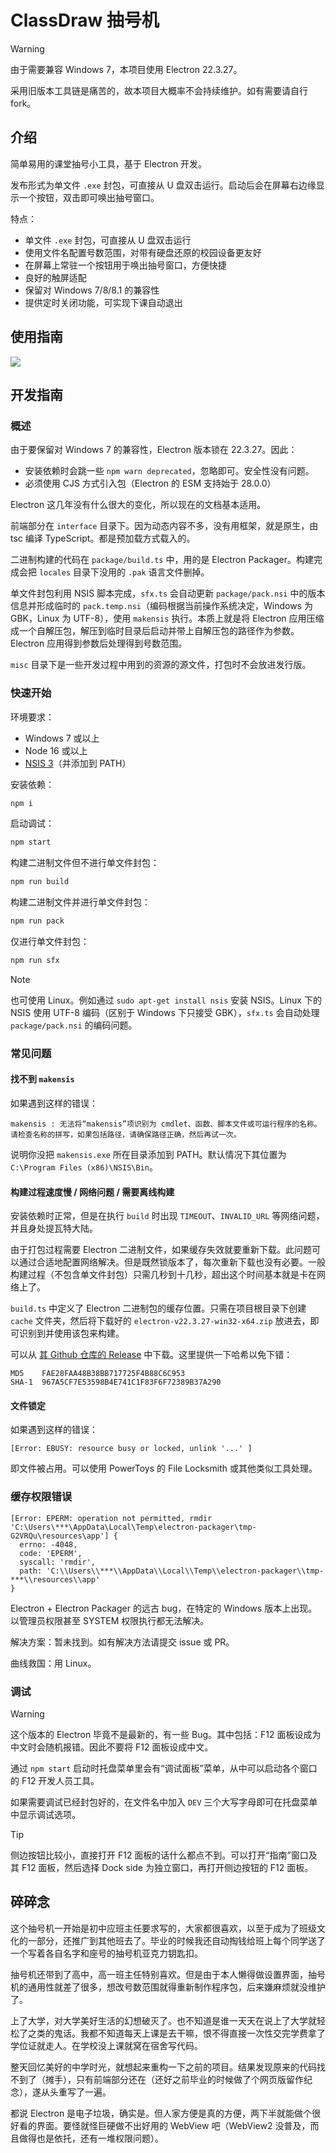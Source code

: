 # ClassDraw 抽号机

> [!warning]
>
> 由于需要兼容 Windows 7，本项目使用 Electron 22.3.27。
>
> 采用旧版本工具链是痛苦的，故本项目大概率不会持续维护。如有需要请自行 fork。

## 介绍

简单易用的课堂抽号小工具，基于 Electron 开发。

发布形式为单文件 `.exe` 封包，可直接从 U 盘双击运行。启动后会在屏幕右边缘显示一个按钮，双击即可唤出抽号窗口。

特点：

- 单文件 `.exe` 封包，可直接从 U 盘双击运行
- 使用文件名配置号数范围，对带有硬盘还原的校园设备更友好
- 在屏幕上常驻一个按钮用于唤出抽号窗口，方便快捷
- 良好的触屏适配
- 保留对 Windows 7/8/8.1 的兼容性
- 提供定时关闭功能，可实现下课自动退出

## 使用指南

![](https://raw.githubusercontent.com/Linho1219/ClassDraw/refs/heads/main/interface/assets/guide.svg)

## 开发指南

### 概述

由于要保留对 Windows 7 的兼容性，Electron 版本锁在 22.3.27。因此：

- 安装依赖时会跳一些 `npm warn deprecated`，忽略即可。安全性没有问题。
- 必须使用 CJS 方式引入包（Electron 的 ESM 支持始于 28.0.0）

Electron 这几年没有什么很大的变化，所以现在的文档基本适用。

前端部分在 `interface` 目录下。因为动态内容不多，没有用框架，就是原生，由 tsc 编译 TypeScript。都是预加载方式载入的。

二进制构建的代码在 `package/build.ts` 中，用的是 Electron Packager。构建完成会把 `locales` 目录下没用的 `.pak` 语言文件删掉。

单文件封包利用 NSIS 脚本完成，`sfx.ts` 会自动更新 `package/pack.nsi` 中的版本信息并形成临时的 `pack.temp.nsi`（编码根据当前操作系统决定，Windows 为 GBK，Linux 为 UTF-8），使用 `makensis` 执行。本质上就是将 Electron 应用压缩成一个自解压包，解压到临时目录后启动并带上自解压包的路径作为参数。Electron 应用得到参数后处理得到号数范围。

`misc` 目录下是一些开发过程中用到的资源的源文件，打包时不会放进发行版。

### 快速开始

环境要求：

- Windows 7 或以上
- Node 16 或以上
- [NSIS 3](https://nsis.sourceforge.io/Download)（并添加到 PATH）

安装依赖：

```bash
npm i
```

启动调试：

```bash
npm start
```

构建二进制文件但不进行单文件封包：

```bash
npm run build
```

构建二进制文件并进行单文件封包：

```bash
npm run pack
```

仅进行单文件封包：

```bash
npm run sfx
```

> [!note]
>
> 也可使用 Linux。例如通过 `sudo apt-get install nsis` 安装 NSIS。Linux 下的 NSIS 使用 UTF-8 编码（区别于 Windows 下只接受 GBK），`sfx.ts` 会自动处理 `package/pack.nsi` 的编码问题。

### 常见问题

#### 找不到 `makensis`

如果遇到这样的错误：

```
makensis : 无法将“makensis”项识别为 cmdlet、函数、脚本文件或可运行程序的名称。请检查名称的拼写，如果包括路径，请确保路径正确，然后再试一次。
```

说明你没把 `makensis.exe` 所在目录添加到 PATH。默认情况下其位置为 `C:\Program Files (x86)\NSIS\Bin`。

#### 构建过程速度慢 / 网络问题 / 需要离线构建

安装依赖时正常，但是在执行 `build` 时出现 `TIMEOUT`、`INVALID_URL` 等网络问题，并且身处提瓦特大陆。

由于打包过程需要 Electron 二进制文件，如果缓存失效就要重新下载。此问题可以通过合适地配置网络解决。但是既然锁版本了，每次重新下载也没有必要。一般构建过程（不包含单文件封包）只需几秒到十几秒，超出这个时间基本就是卡在网络上了。

`build.ts` 中定义了 Electron 二进制包的缓存位置。只需在项目根目录下创建 `cache` 文件夹，然后将下载好的 `electron-v22.3.27-win32-x64.zip` 放进去，即可识别到并使用该包来构建。

可以从 [其 Github 仓库的 Release](https://github.com/electron/electron/releases/tag/v22.3.27) 中下载。这里提供一下哈希以免下错：

```
MD5    FAE28FAA48B38BB717725F4B88C6C953
SHA-1  967A5CF7E53598B4E741C1F83F6F72389B37A290
```

#### 文件锁定

如果遇到这样的错误：

```
[Error: EBUSY: resource busy or locked, unlink '...' ]
```

即文件被占用。可以使用 PowerToys 的 File Locksmith 或其他类似工具处理。

### 缓存权限错误

```
[Error: EPERM: operation not permitted, rmdir 'C:\Users\***\AppData\Local\Temp\electron-packager\tmp-G2VRQu\resources\app'] {
  errno: -4048,
  code: 'EPERM',
  syscall: 'rmdir',
  path: 'C:\\Users\\***\\AppData\\Local\\Temp\\electron-packager\\tmp-***\\resources\\app'
}
```

Electron + Electron Packager 的远古 bug，在特定的 Windows 版本上出现。以管理员权限甚至 SYSTEM 权限执行都无法解决。

解决方案：暂未找到。如有解决方法请提交 issue 或 PR。

曲线救国：用 Linux。

### 调试

> [!warning]
>
> 这个版本的 Electron 毕竟不是最新的，有一些 Bug。其中包括：F12 面板设成为中文时会随机报错。因此不要将 F12 面板设成中文。

通过 `npm start` 启动时托盘菜单里会有“调试面板”菜单，从中可以启动各个窗口的 F12 开发人员工具。

如果需要调试已经封包好的，在文件名中加入 `DEV` 三个大写字母即可在托盘菜单中显示调试选项。

> [!tip]
>
> 侧边按钮比较小，直接打开 F12 面板的话什么都点不到。可以打开“指南”窗口及其 F12 面板，然后选择 Dock side 为独立窗口，再打开侧边按钮的 F12 面板。

## 碎碎念

这个抽号机一开始是初中应班主任要求写的，大家都很喜欢，以至于成为了班级文化的一部分，还推广到其他班去了。毕业的时候我还自动掏钱给班上每个同学送了一个写着各自名字和座号的抽号机亚克力钥匙扣。

抽号机还带到了高中，高一班主任特别喜欢。但是由于本人懒得做设置界面，抽号机的通用性就差了很多，想改号数范围就得重新制作程序包，后来嫌麻烦就没维护了。

上了大学，对大学美好生活的幻想破灭了。也不知道是谁一天天在说上了大学就轻松了之类的鬼话。我都不知道每天上课是去干嘛，恨不得直接一次性交完学费拿了学位证就走人。在学校没上课就窝在宿舍写代码。

整天回忆美好的中学时光，就想起来重构一下之前的项目。结果发现原来的代码找不到了（摊手），只有前端部分还在（还好之前毕业的时候做了个网页版留作纪念），遂从头重写了一遍。

都说 Electron 是电子垃圾，确实是。但人家方便是真的方便，两下半就能做个很好看的界面。要怪就怪巨硬做不出好用的 WebView 吧（WebView2 没普及，而且做得也是依托，还有一堆权限问题）。
